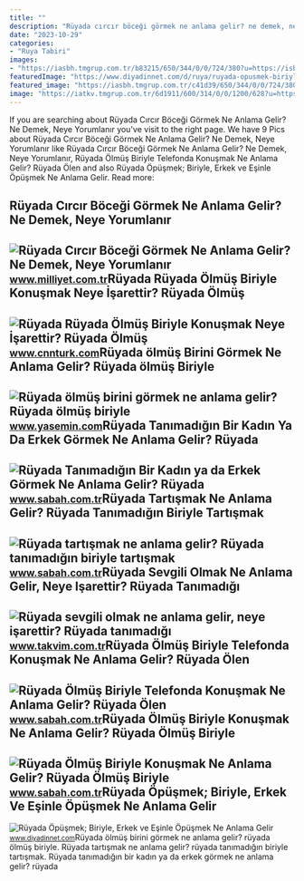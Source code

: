 ```yaml
---
title: ""
description: "Rüyada cırcır böceği görmek ne anlama gelir? ne demek, neye yorumlanır"
date: "2023-10-29"
categories:
- "Ruya Tabiri"
images:
- "https://iasbh.tmgrup.com.tr/b83215/650/344/0/0/724/380?u=https://isbh.tmgrup.com.tr/sbh/2021/09/21/ruyada-tanimadigin-birini-gormek-ne-anlama-gelir-ruyada-tanimadigin-biriyle-konusmak-ne-demek-1632213987235.jpg"
featuredImage: "https://www.diyadinnet.com/d/ruya/ruyada-opusmek-biriyle-erkek-ve-esinle-opusmek-ne-anlama-gelir-7712.jpg"
featured_image: "https://iasbh.tmgrup.com.tr/c41d39/650/344/0/0/724/380?u=https://isbh.tmgrup.com.tr/sbh/2022/09/03/ruyada-olmus-biriyle-telefonda-konusmak-ne-anlama-gelir-ruyada-olen-biriyle-telefonda-konusmanin-anlami-1662209001244.jpg"
image: "https://iatkv.tmgrup.com.tr/6d1911/600/314/0/0/1200/628?u=https:%2f%2fitkv.tmgrup.com.tr%2f2022%2f04%2f25%2fruyada-sevgili-olmak-ne-anlama-gelir-neye-isarettir-ruyada-tanimadigi-biriyle-sevgili-oldugunu-gormenin-anlami-1650896815886.jpg"
---
```


If you are searching about Rüyada Cırcır Böceği Görmek Ne Anlama Gelir? Ne Demek, Neye Yorumlanır you've visit to the right page. We have 9 Pics about Rüyada Cırcır Böceği Görmek Ne Anlama Gelir? Ne Demek, Neye Yorumlanır like Rüyada Cırcır Böceği Görmek Ne Anlama Gelir? Ne Demek, Neye Yorumlanır, Rüyada Ölmüş Biriyle Telefonda Konuşmak Ne Anlama Gelir? Rüyada Ölen and also Rüyada Öpüşmek; Biriyle, Erkek ve Eşinle Öpüşmek Ne Anlama Gelir. Read more:

Rüyada Cırcır Böceği Görmek Ne Anlama Gelir? Ne Demek, Neye Yorumlanır
----------------------------------------------------------------------

 ![Rüyada Cırcır Böceği Görmek Ne Anlama Gelir? Ne Demek, Neye Yorumlanır](https://i2.milimaj.com/i/milliyet/75/0x410/623c2fbf86b24425c87e7183.jpg) <small>www.milliyet.com.tr</small>Rüyada Rüyada Ölmüş Biriyle Konuşmak Neye İşarettir? Rüyada Ölmüş
-----------------------------------------------------------------

 ![Rüyada Rüyada Ölmüş Biriyle Konuşmak Neye İşarettir? Rüyada Ölmüş](https://i.cnnturk.com/i/cnnturk/75/740x416/60f92e2bb57f151d1cf66262.jpg) <small>www.cnnturk.com</small>Rüyada ölmüş Birini Görmek Ne Anlama Gelir? Rüyada ölmüş Biriyle
----------------------------------------------------------------

 ![Rüyada ölmüş birini görmek ne anlama gelir? Rüyada ölmüş biriyle](https://i20.haber7.net/resize/1300x788/haber/haber7/photos/2021/27/ruyada_olmus_birini_gormek_ne_anlama_gelir_diyanete_gore_ruyada_olmus_biriyle_konusmak_1625822936_0696.jpg) <small>www.yasemin.com</small>Rüyada Tanımadığın Bir Kadın Ya Da Erkek Görmek Ne Anlama Gelir? Rüyada
-----------------------------------------------------------------------

 ![Rüyada Tanımadığın Bir Kadın ya da Erkek Görmek Ne Anlama Gelir? Rüyada](https://iasbh.tmgrup.com.tr/b83215/650/344/0/0/724/380?u=https://isbh.tmgrup.com.tr/sbh/2021/09/21/ruyada-tanimadigin-birini-gormek-ne-anlama-gelir-ruyada-tanimadigin-biriyle-konusmak-ne-demek-1632213987235.jpg) <small>www.sabah.com.tr</small>Rüyada Tartışmak Ne Anlama Gelir? Rüyada Tanımadığın Biriyle Tartışmak
----------------------------------------------------------------------

 ![Rüyada tartışmak ne anlama gelir? Rüyada tanımadığın biriyle tartışmak](https://iasbh.tmgrup.com.tr/01f346/650/344/0/101/724/481?u=https://isbh.tmgrup.com.tr/sbh/2021/09/21/ruyada-tartismak-ne-anlama-gelir-ruyada-biriyle-tartismak-ne-demek-1632214548385.jpg) <small>www.sabah.com.tr</small>Rüyada Sevgili Olmak Ne Anlama Gelir, Neye Işarettir? Rüyada Tanımadığı
-----------------------------------------------------------------------

 ![Rüyada sevgili olmak ne anlama gelir, neye işarettir? Rüyada tanımadığı](https://iatkv.tmgrup.com.tr/6d1911/600/314/0/0/1200/628?u=https:%2f%2fitkv.tmgrup.com.tr%2f2022%2f04%2f25%2fruyada-sevgili-olmak-ne-anlama-gelir-neye-isarettir-ruyada-tanimadigi-biriyle-sevgili-oldugunu-gormenin-anlami-1650896815886.jpg) <small>www.takvim.com.tr</small>Rüyada Ölmüş Biriyle Telefonda Konuşmak Ne Anlama Gelir? Rüyada Ölen
--------------------------------------------------------------------

 ![Rüyada Ölmüş Biriyle Telefonda Konuşmak Ne Anlama Gelir? Rüyada Ölen](https://iasbh.tmgrup.com.tr/c41d39/650/344/0/0/724/380?u=https://isbh.tmgrup.com.tr/sbh/2022/09/03/ruyada-olmus-biriyle-telefonda-konusmak-ne-anlama-gelir-ruyada-olen-biriyle-telefonda-konusmanin-anlami-1662209001244.jpg) <small>www.sabah.com.tr</small>Rüyada Ölmüş Biriyle Konuşmak Ne Anlama Gelir? Rüyada Ölmüş Biriyle
-------------------------------------------------------------------

 ![Rüyada Ölmüş Biriyle Konuşmak Ne Anlama Gelir? Rüyada Ölmüş Biriyle](https://iasbh.tmgrup.com.tr/4a1bda/650/344/0/43/722/421?u=https://isbh.tmgrup.com.tr/sbh/2022/06/30/ruyada-olmus-biriyle-konusmak-ne-anlama-gelir-ruyada-olmus-biriyle-konusmanin-anlami-1656581893384.jpg) <small>www.sabah.com.tr</small>Rüyada Öpüşmek; Biriyle, Erkek Ve Eşinle Öpüşmek Ne Anlama Gelir
----------------------------------------------------------------

 ![Rüyada Öpüşmek; Biriyle, Erkek ve Eşinle Öpüşmek Ne Anlama Gelir](https://www.diyadinnet.com/d/ruya/ruyada-opusmek-biriyle-erkek-ve-esinle-opusmek-ne-anlama-gelir-7712.jpg) <small>www.diyadinnet.com</small>Rüyada ölmüş birini görmek ne anlama gelir? rüyada ölmüş biriyle. Rüyada tartışmak ne anlama gelir? rüyada tanımadığın biriyle tartışmak. Rüyada tanımadığın bir kadın ya da erkek görmek ne anlama gelir? rüyada
